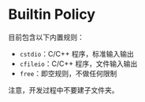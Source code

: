 # Builtin Policy

目前包含以下内置规则：

- `cstdio`：C/C++ 程序，标准输入输出
- `cfileio`：C/C++ 程序，文件输入输出
- `free`：即空规则，不做任何限制

注意，开发过程中不要建子文件夹。
